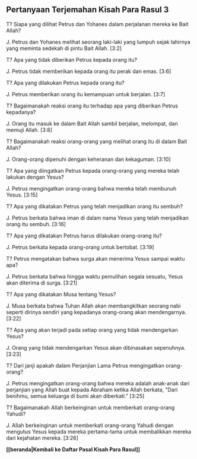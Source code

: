 ## Pertanyaan Terjemahan Kisah Para Rasul 3 ##

T? Siapa yang dilihat Petrus dan Yohanes dalam perjalanan mereka ke Bait Allah?

J. Petrus dan Yohanes melihat seorang laki-laki yang lumpuh sejak lahirnya yang meminta sedekah di pintu Bait Allah. [3:2]

T? Apa yang tidak diberikan Petrus kepada orang itu?

J. Petrus tidak memberikan kepada orang itu perak dan emas. [3:6]

T? Apa yang dilakukan Petrus kepada orang itu?

J. Petrus memberikan orang itu kemampuan untuk berjalan. [3:7]

T? Bagaimanakah reaksi orang itu terhadap apa yang diberikan Petrus kepadanya?

J. Orang itu masuk ke dalam Bait Allah sambil berjalan, melompat, dan memuji Allah. [3:8]

T? Bagaimanakah reaksi orang-orang yang melihat orang itu di dalam Bait Allah?

J. Orang-orang dipenuhi dengan keheranan dan kekaguman. [3:10]

T? Apa yang diingatkan Petrus kepada orang-orang yang mereka telah lakukan dengan Yesus?

J. Petrus mengingatkan orang-orang bahwa mereka telah membunuh Yesus. [3:15]

T? Apa yang dikatakan Petrus yang telah menjadikan orang itu sembuh?

J. Petrus berkata bahwa iman di dalam nama Yesus yang telah menjadikan orang itu sembuh. [3:16]

T? Apa yang dikatakan Petrus harus dilakukan orang-orang itu?

J. Petrus berkata kepada orang-orang untuk bertobat. [3:19]

T? Petrus mengatakan bahwa surga akan menerima Yesus sampai waktu apa?

J. Petrus berkata bahwa hingga waktu pemulihan segala sesuatu, Yesus akan diterima di surga. [3:21]

T? Apa yang dikatakan Musa tentang Yesus?

J. Musa berkata bahwa Tuhan Allah akan membangkitkan seorang nabi seperti dirinya sendiri yang kepadanya orang-orang akan mendengarnya. [3:22]

T? Apa yang akan terjadi pada setiap orang yang tidak mendengarkan Yesus?

J. Orang yang tidak mendengarkan Yesus akan dibinasakan sepenuhnya. [3:23]

T? Dari janji apakah dalam Perjanjian Lama Petrus mengingatkan orang-orang?

J. Petrus mengingatkan orang-orang bahwa mereka adalah anak-anak dari perjanjian yang Allah buat kepada Abraham ketika Allah berkata, "Dari benihmu, semua keluarga di bumi akan diberkati." [3:25]

T? Bagaimanakah Allah berkeinginan untuk memberkati orang-orang Yahudi?

J. Allah berkeinginan untuk memberkati orang-orang Yahudi dengan mengutus Yesus kepada mereka pertama-tama untuk membalikkan mereka dari kejahatan mereka. [3:26]

__[[beranda|Kembali ke Daftar Pasal Kisah Para Rasul]]__

